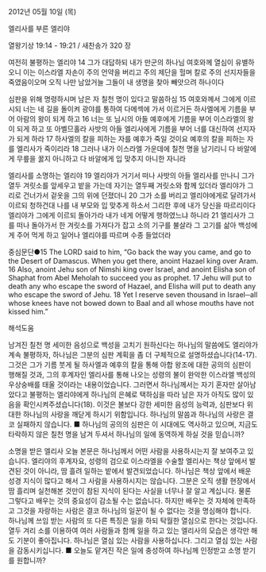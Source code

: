 2012년 05월 10일 (목)

엘리사를 부른 엘리야



열왕기상 19:14 - 19:21 / 새찬송가 320 장


여전히 불평하는 엘리야
14 그가 대답하되 내가 만군의 하나님 여호와께 열심이 유별하오니 이는 이스라엘 자손이 주의 언약을 버리고 주의 제단을 헐며 칼로 주의 선지자들을 죽였음이오며 오직 나만 남았거늘 그들이 내 생명을 찾아 빼앗으려 하나이다

심판을 위해 명령하시며 남은 자 칠천 명이 있다고 말씀하심
15 여호와께서 그에게 이르시되 너는 네 길을 돌이켜 광야를 통하여 다메섹에 가서 이르거든 하사엘에게 기름을 부어 아람의 왕이 되게 하고 16 너는 또 님시의 아들 예후에게 기름을 부어 이스라엘의 왕이 되게 하고 또 아벨므홀라 사밧의 아들 엘리사에게 기름을 부어 너를 대신하여 선지자가 되게 하라 17 하사엘의 칼을 피하는 자를 예후가 죽일 것이요 예후의 칼을 피하는 자를 엘리사가 죽이리라 18 그러나 내가 이스라엘 가운데에 칠천 명을 남기리니 다 바알에게 무릎을 꿇지 아니하고 다 바알에게 입 맞추지 아니한 자니라

엘리사를 소명하는 엘리야
19 엘리야가 거기서 떠나 사밧의 아들 엘리사를 만나니 그가 열두 겨릿소를 앞세우고 밭을 가는데 자기는 열두째 겨릿소와 함께 있더라 엘리야가 그리로 건너가서 겉옷을 그의 위에 던졌더니 20 그가 소를 버리고 엘리야에게로 달려가서 이르되 청하건대 나를 내 부모와 입 맞추게 하소서 그리한 후에 내가 당신을 따르리이다 엘리야가 그에게 이르되 돌아가라 내가 네게 어떻게 행하였느냐 하니라 21 엘리사가 그를 떠나 돌아가서 한 겨릿소를 가져다가 잡고 소의 기구를 불살라 그 고기를 삶아 백성에게 주어 먹게 하고 일어나 엘리야를 따르며 수종 들었더라

중심문단●15 The LORD said to him, “Go back the way you came, and go to the Desert of Damascus. When you get there, anoint Hazael king over Aram. 16 Also, anoint Jehu son of Nimshi king over Israel, and anoint Elisha son of Shaphat from Abel Meholah to succeed you as prophet. 17 Jehu will put to death any who escape the sword of Hazael, and Elisha will put to death any who escape the sword of Jehu. 18 Yet I reserve seven thousand in Israel─all whose knees have not bowed down to Baal and all whose mouths have not kissed him.”

해석도움





남겨진 칠천 명
세미한 음성으로 백성을 고치기 원하신다는 하나님의 말씀에도 엘리야가 계속 불평하자, 하나님은 그분의 심판 계획을 좀 더 구체적으로 설명하셨습니다(14-17). 그것은 그가 기름 붓게 될 하사엘과 예후의 칼을 통해 아합 왕조에 대한 공의의 심판이 행해질 것과, 그의 후계자인 엘리사를 통해 나오는 성령의 불이 완악한 이스라엘 백성의 우상숭배를 태울 것이라는 내용이었습니다. 그러면서 하나님께서는 자기 혼자만 살아남았다고 불평하는 엘리야에게 하나님의 은혜로 택하심을 따라 남은 자가 아직도 많이 있음을 확인시켜주셨습니다(18). 이것은 불보다 강한 세미한 음성의 능력과, 심판보다 위대한 하나님의 사랑을 깨닫게 하시기 위함입니다. 하나님의 말씀과 하나님의 사랑은 결코 실패하지 않습니다.
■ 하나님의 공의의 심판은 이 시대에도 역사하고 있으며, 지금도 타락하지 않은 칠천 명을 남겨 두셔서 하나님의 일에 동역하게 하실 것을 믿습니까?

소명을 받은 엘리사
오늘 본문은 하나님께서 어떤 사람을 사용하시는지 잘 보여주고 있습니다. 엘리야의 후계자요, 성령의 검으로 이스라엘을 수술할 엘리사는 책상 앞에서 발견된 것이 아니라, 땀 흘려 일하는 밭에서 발견되었습니다. 하나님은 책상 앞에서 배운 성경 지식이 많다고 해서 그 사람을 사용하시지는 않습니다. 그분은 오직 생활 현장에서 땀 흘리며 실천해본 것만이 참된 지식이 된다는 사실을 너무나 잘 알고 계십니다. 물론 그렇다고 배우는 것의 중요성이 감소될 수는 없습니다. 하지만 배우는 것 자체에 만족하고 그것을 자랑하는 사람은 결코 하나님의 일꾼이 될 수 없다는 것을 명심해야 합니다. 하나님께 쓰임 받는 사람의 또 다른 특징은 일을 하되 탁월한 열심으로 한다는 것입니다. 열두 겨리 소를 이용하여 여러 사람들과 함께 일을 하고 있는 엘리사의 모습은 생각만 해도 기분이 좋아집니다. 하나님은 열심 있는 사람을 사용하십니다. 그리고 열심 있는 사람을 감동시키십니다.
■ 오늘도 맡겨진 작은 일에 충성하여 하나님께 인정받고 소명 받기를 원합니까?